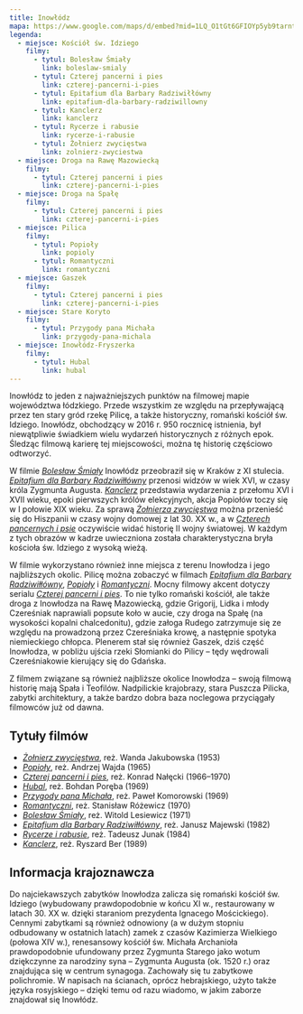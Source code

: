 ```yaml
---
title: Inowłódz
mapa: https://www.google.com/maps/d/embed?mid=1LQ_O1tGt6GFIOYp5yb9tarntCFM
legenda:
  - miejsce: Kościół św. Idziego
    filmy:
      - tytul: Bolesław Śmiały
        link: boleslaw-smialy
      - tytul: Czterej pancerni i pies
        link: czterej-pancerni-i-pies
      - tytul: Epitafium dla Barbary Radziwiłłówny
        link: epitafium-dla-barbary-radziwillowny
      - tytul: Kanclerz
        link: kanclerz
      - tytul: Rycerze i rabusie
        link: rycerze-i-rabusie
      - tytul: Żołnierz zwycięstwa
        link: zolnierz-zwyciestwa
  - miejsce: Droga na Rawę Mazowiecką
    filmy:
      - tytul: Czterej pancerni i pies
        link: czterej-pancerni-i-pies
  - miejsce: Droga na Spałę
    filmy:
      - tytul: Czterej pancerni i pies
        link: czterej-pancerni-i-pies
  - miejsce: Pilica
    filmy:
      - tytul: Popioły
        link: popioly
      - tytul: Romantyczni
        link: romantyczni
  - miejsce: Gaszek
    filmy:
      - tytul: Czterej pancerni i pies
        link: czterej-pancerni-i-pies
  - miejsce: Stare Koryto
    filmy:
      - tytul: Przygody pana Michała
        link: przygody-pana-michala
  - miejsce: Inowłódz-Fryszerka
    filmy:
      - tytul: Hubal
        link: hubal
---
```


Inowłódz to jeden z najważniejszych punktów na filmowej mapie województwa łódzkiego. Przede wszystkim ze względu na przepływającą przez ten stary gród rzekę Pilicę, a także historyczny, romański kościół św. Idziego. Inowłódz, obchodzący w 2016 r. 950 rocznicę istnienia, był niewątpliwie świadkiem wielu wydarzeń historycznych z różnych epok. Śledząc filmową karierę tej miejscowości, można tę historię częściowo odtworzyć.

W filmie [*Bolesław Śmiały*](/filmy/boleslaw-smialy/) Inowłódz przeobraził się w Kraków z XI stulecia. [*Epitafium dla Barbary Radziwiłłówny*](/filmy/epitafium-dla-barbary-radziwillowny/) przenosi widzów w wiek XVI, w czasy króla Zygmunta Augusta. [*Kanclerz*](/filmy/kanclerz/) przedstawia wydarzenia z przełomu XVI i XVII wieku, epoki pierwszych królów elekcyjnych, akcja Popiołów toczy się w I połowie XIX wieku. Za sprawą [*Żołnierza zwycięstwa*](/filmy/zolnierz-zwyciestwa/) można przenieść się do Hiszpanii w czasy wojny domowej z lat 30. XX w., a w [*Czterech pancernych i psie*](/filmy/czterej-pancerni-i-pies/) oczywiście widać historię II wojny światowej. W każdym z tych obrazów w kadrze uwieczniona została charakterystyczna bryła kościoła św. Idziego z wysoką wieżą.

W filmie wykorzystano również inne miejsca z terenu Inowłodza i jego najbliższych okolic. Pilicę można zobaczyć w filmach [*Epitafium dla Barbary Radziwiłłówny*](/filmy/epitafium-dla-barbary-radziwillowny/), [*Popioły*](/filmy/popioly/) i [*Romantyczni*](/filmy/romantyczni/). Mocny filmowy akcent dotyczy serialu [*Czterej pancerni i pies*](/filmy/czterej-pancerni-i-pies/). To nie tylko romański kościół, ale także droga z Inowłodza na Rawę Mazowiecką, gdzie Grigorij, Lidka i młody Czereśniak naprawiali popsute koło w aucie, czy droga na Spałę (na wysokości kopalni chalcedonitu), gdzie załoga Rudego zatrzymuje się ze względu na prowadzoną przez Czereśniaka krowę, a następnie spotyka niemieckiego chłopca. Plenerem stał się również Gaszek, dziś część Inowłodza, w pobliżu ujścia rzeki Słomianki do Pilicy – tędy wędrowali Czereśniakowie kierujący się do Gdańska.

Z filmem związane są również najbliższe okolice Inowłodza – swoją filmową historię mają Spała i Teofilów. Nadpilickie krajobrazy, stara Puszcza Pilicka, zabytki architektury, a także bardzo dobra baza noclegowa przyciągały filmowców już od dawna.

## Tytuły filmów

- [*Żołnierz zwycięstwa*](/filmy/zolnierz-zwyciestwa/), reż. Wanda Jakubowska (1953)
- [*Popioły*](/filmy/popioly/), reż. Andrzej Wajda (1965)
- [*Czterej pancerni i pies*](/filmy/czterej-pancerni-i-pies/), reż. Konrad Nałęcki (1966–1970)
- [*Hubal*](/filmy/hubal/), reż. Bohdan Poręba (1969)
- [*Przygody pana Michała*](/filmy/przygody-pana-michala/), reż. Paweł Komorowski (1969)
- [*Romantyczni*](/filmy/romantyczni/), reż. Stanisław Różewicz (1970)
- [*Bolesław Śmiały*](/filmy/boleslaw-smialy/), reż. Witold Lesiewicz (1971)
- [*Epitafium dla Barbary Radziwiłłówny*](/filmy/epitafium-dla-barbary-radziwillowny/), reż. Janusz Majewski (1982)
- [*Rycerze i rabusie*](/filmy/rycerze-i-rabusie/), reż. Tadeusz Junak (1984)
- [*Kanclerz*](/filmy/kanclerz/), reż. Ryszard Ber (1989)

## Informacja krajoznawcza

Do najciekawszych zabytków Inowłodza zalicza się romański kościół św. Idziego (wybudowany prawdopodobnie w końcu XI w., restaurowany w latach 30. XX w. dzięki staraniom prezydenta Ignacego Mościckiego). Cennymi zabytkami są również odnowiony (a w dużym stopniu odbudowany w ostatnich latach) zamek z czasów Kazimierza Wielkiego (połowa XIV w.), renesansowy kościół św. Michała Archanioła prawdopodobnie ufundowany przez Zygmunta Starego jako wotum dziękczynne za narodziny syna – Zygmunta Augusta (ok. 1520 r.) oraz znajdująca się w centrum synagoga. Zachowały się tu zabytkowe polichromie. W napisach na ścianach, oprócz hebrajskiego, użyto także języka rosyjskiego – dzięki temu od razu wiadomo, w jakim zaborze znajdował się Inowłódz.